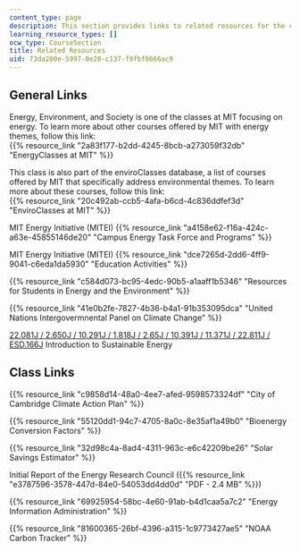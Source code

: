 ```yaml
---
content_type: page
description: This section provides links to related resources for the course.
learning_resource_types: []
ocw_type: CourseSection
title: Related Resources
uid: 73da280e-5997-0e20-c137-f9fbf6666ac9
---
```


General Links
-------------

Energy, Environment, and Society is one of the classes at MIT focusing on energy. To learn more about other courses offered by MIT with energy themes, follow this link:  
{{% resource_link "2a83f177-b2dd-4245-8bcb-a273059f32db" "EnergyClasses at MIT" %}}

This class is also part of the enviroClasses database, a list of courses offered by MIT that specifically address environmental themes. To learn more about these courses, follow this link:  
{{% resource_link "20c492ab-ccb5-4afa-b6cd-4c836ddfef3d" "EnviroClasses at MIT" %}}

MIT Energy Initiative (MITEI) {{% resource_link "a4158e62-f16a-424c-a63e-45855146de20" "Campus Energy Task Force and Programs" %}}

MIT Energy Initiative (MITEI) {{% resource_link "dce7265d-2dd6-4ff9-9041-c6eda1da5930" "Education Activities" %}}

{{% resource_link "c584d073-bc95-4edc-90b5-a1aaff1b5346" "Resources for Students in Energy and the Environment" %}}

{{% resource_link "41e0b2fe-7827-4b36-b4a1-91b353095dca" "United Nations Intergovermnental Panel on Climate Change" %}}

[22.081J / 2.650J / 10.291J / 1.818J / 2.65J / 10.391J / 11.371J / 22.811J / ESD.166J](/courses/22-081j-introduction-to-sustainable-energy-fall-2010) Introduction to Sustainable Energy

Class Links
-----------

{{% resource_link "c9858d14-48a0-4ee7-afed-9598573324df" "City of Cambridge Climate Action Plan" %}}

{{% resource_link "55120dd1-94c7-4705-8a0c-8e35af1a49b0" "Bioenergy Conversion Factors" %}} 

{{% resource_link "32d98c4a-8ad4-4311-963c-e6c42209be26" "Solar Savings Estimator" %}}

Initial Report of the Energy Research Council ({{% resource_link "e3787596-3578-447d-84e0-54053dd4dd0d" "PDF - 2.4 MB" %}})

{{% resource_link "69925954-58bc-4e60-91ab-b4d1caa5a7c2" "Energy Information Administration" %}}

{{% resource_link "81600365-26bf-4396-a315-1c9773427ae5" "NOAA Carbon Tracker" %}}